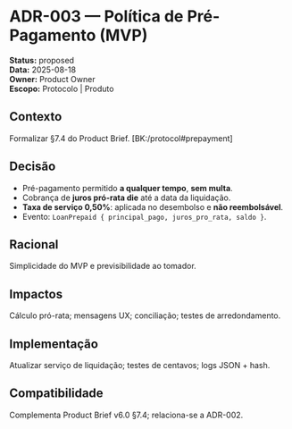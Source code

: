 # ADR-003 — Política de Pré-Pagamento (MVP)

**Status:** proposed  
**Data:** 2025-08-18  
**Owner:** Product Owner  
**Escopo:** Protocolo | Produto

## Contexto
Formalizar §7.4 do Product Brief. [BK:/protocol#prepayment]

## Decisão
- Pré-pagamento permitido **a qualquer tempo**, **sem multa**.
- Cobrança de **juros pró-rata die** até a data da liquidação.
- **Taxa de serviço 0,50%**: aplicada no desembolso e **não reembolsável**.
- Evento: `LoanPrepaid { principal_pago, juros_pro_rata, saldo }`.

## Racional
Simplicidade do MVP e previsibilidade ao tomador.

## Impactos
Cálculo pró-rata; mensagens UX; conciliação; testes de arredondamento.

## Implementação
Atualizar serviço de liquidação; testes de centavos; logs JSON + hash.

## Compatibilidade
Complementa Product Brief v6.0 §7.4; relaciona-se a ADR-002.